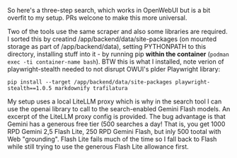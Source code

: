 So here's a three-step search, which works in OpenWebUI but is a bit overfit to my setup. PRs welcone to make this more universal.

Two of the tools use the same scraper and also some libraries are required. I sorted this by creatind /app/backend/data/site-packages (on mounted storage as part of /app/backend/data), setting PYTHONPATH to this directory, installing stuff into it - by running pip **within the container** (`podman exec -ti container-name bash`). BTW this is what I installed, note verion of playwright-stealth needed to not disrupt OWUI's plder Playwright library:

```
pip install --target /app/backend/data/site-packages playwright-stealth==1.0.5 markdownify trafilatura
```

My setup uses a local LiteLLM proxy which is why in the search tool I can use the openai library to call to the search-enabled Gemini Flash models. An excerpt of the LiteLLM proxy config is provided. The bug advantage is that Gemini has a generous free tier (500 searches a day! That is, you get 1000 RPD Gemini 2,5 Flash Lite, 250 RPD Gemini Flash, but inly 500 tootal with Web "grounding". Flash Lite fails much of the time so I fall back to Flash while still trying to use the generous Flash Lite allowance first.

